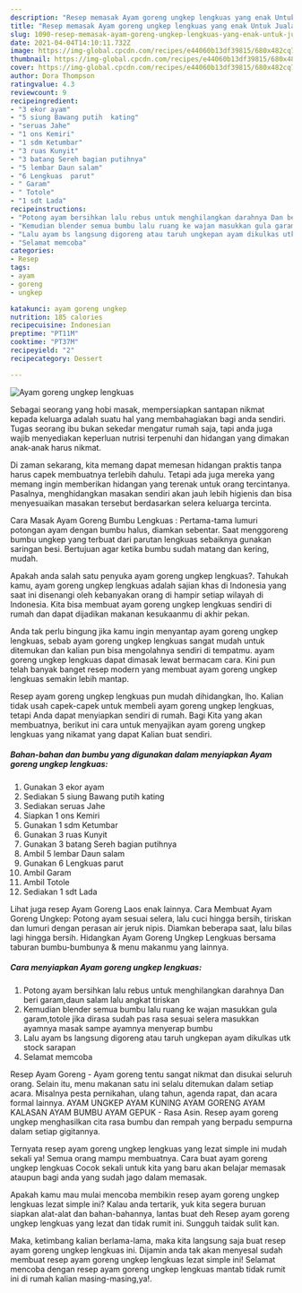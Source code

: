 ```yaml
---
description: "Resep memasak Ayam goreng ungkep lengkuas yang enak Untuk Jualan"
title: "Resep memasak Ayam goreng ungkep lengkuas yang enak Untuk Jualan"
slug: 1090-resep-memasak-ayam-goreng-ungkep-lengkuas-yang-enak-untuk-jualan
date: 2021-04-04T14:10:11.732Z
image: https://img-global.cpcdn.com/recipes/e44060b13df39815/680x482cq70/ayam-goreng-ungkep-lengkuas-foto-resep-utama.jpg
thumbnail: https://img-global.cpcdn.com/recipes/e44060b13df39815/680x482cq70/ayam-goreng-ungkep-lengkuas-foto-resep-utama.jpg
cover: https://img-global.cpcdn.com/recipes/e44060b13df39815/680x482cq70/ayam-goreng-ungkep-lengkuas-foto-resep-utama.jpg
author: Dora Thompson
ratingvalue: 4.3
reviewcount: 9
recipeingredient:
- "3 ekor ayam"
- "5 siung Bawang putih  kating"
- "seruas Jahe"
- "1 ons Kemiri"
- "1 sdm Ketumbar"
- "3 ruas Kunyit"
- "3 batang Sereh bagian putihnya"
- "5 lembar Daun salam"
- "6 Lengkuas  parut"
- " Garam"
- " Totole"
- "1 sdt Lada"
recipeinstructions:
- "Potong ayam bersihkan lalu rebus untuk menghilangkan darahnya Dan beri garam,daun salam lalu angkat tiriskan"
- "Kemudian blender semua bumbu lalu ruang ke wajan masukkan gula garam,totole jika dirasa sudah pas rasa sesuai selera masukkan ayamnya masak sampe ayamnya menyerap bumbu"
- "Lalu ayam bs langsung digoreng atau taruh ungkepan ayam dikulkas utk stock sarapan"
- "Selamat memcoba"
categories:
- Resep
tags:
- ayam
- goreng
- ungkep

katakunci: ayam goreng ungkep 
nutrition: 185 calories
recipecuisine: Indonesian
preptime: "PT11M"
cooktime: "PT37M"
recipeyield: "2"
recipecategory: Dessert

---
```



![Ayam goreng ungkep lengkuas](https://img-global.cpcdn.com/recipes/e44060b13df39815/680x482cq70/ayam-goreng-ungkep-lengkuas-foto-resep-utama.jpg)

Sebagai seorang yang hobi masak, mempersiapkan santapan nikmat kepada keluarga adalah suatu hal yang membahagiakan bagi anda sendiri. Tugas seorang ibu bukan sekedar mengatur rumah saja, tapi anda juga wajib menyediakan keperluan nutrisi terpenuhi dan hidangan yang dimakan anak-anak harus nikmat.

Di zaman  sekarang, kita memang dapat memesan hidangan praktis tanpa harus capek membuatnya terlebih dahulu. Tetapi ada juga mereka yang memang ingin memberikan hidangan yang terenak untuk orang tercintanya. Pasalnya, menghidangkan masakan sendiri akan jauh lebih higienis dan bisa menyesuaikan masakan tersebut berdasarkan selera keluarga tercinta. 

Cara Masak Ayam Goreng Bumbu Lengkuas : Pertama-tama lumuri potongan ayam dengan bumbu halus, diamkan sebentar. Saat menggoreng bumbu ungkep yang terbuat dari parutan lengkuas sebaiknya gunakan saringan besi. Bertujuan agar ketika bumbu sudah matang dan kering, mudah.

Apakah anda salah satu penyuka ayam goreng ungkep lengkuas?. Tahukah kamu, ayam goreng ungkep lengkuas adalah sajian khas di Indonesia yang saat ini disenangi oleh kebanyakan orang di hampir setiap wilayah di Indonesia. Kita bisa membuat ayam goreng ungkep lengkuas sendiri di rumah dan dapat dijadikan makanan kesukaanmu di akhir pekan.

Anda tak perlu bingung jika kamu ingin menyantap ayam goreng ungkep lengkuas, sebab ayam goreng ungkep lengkuas sangat mudah untuk ditemukan dan kalian pun bisa mengolahnya sendiri di tempatmu. ayam goreng ungkep lengkuas dapat dimasak lewat bermacam cara. Kini pun telah banyak banget resep modern yang membuat ayam goreng ungkep lengkuas semakin lebih mantap.

Resep ayam goreng ungkep lengkuas pun mudah dihidangkan, lho. Kalian tidak usah capek-capek untuk membeli ayam goreng ungkep lengkuas, tetapi Anda dapat menyiapkan sendiri di rumah. Bagi Kita yang akan membuatnya, berikut ini cara untuk menyajikan ayam goreng ungkep lengkuas yang nikamat yang dapat Kalian buat sendiri.

<!--inarticleads1-->

##### Bahan-bahan dan bumbu yang digunakan dalam menyiapkan Ayam goreng ungkep lengkuas:

1. Gunakan 3 ekor ayam
1. Sediakan 5 siung Bawang putih  kating
1. Sediakan seruas Jahe
1. Siapkan 1 ons Kemiri
1. Gunakan 1 sdm Ketumbar
1. Gunakan 3 ruas Kunyit
1. Gunakan 3 batang Sereh bagian putihnya
1. Ambil 5 lembar Daun salam
1. Gunakan 6 Lengkuas  parut
1. Ambil  Garam
1. Ambil  Totole
1. Sediakan 1 sdt Lada


Lihat juga resep Ayam Goreng Laos enak lainnya. Cara Membuat Ayam Goreng Ungkep: Potong ayam sesuai selera, lalu cuci hingga bersih, tiriskan dan lumuri dengan perasan air jeruk nipis. Diamkan beberapa saat, lalu bilas lagi hingga bersih. Hidangkan Ayam Goreng Ungkep Lengkuas bersama taburan bumbu-bumbunya &amp; menu makanmu yang lainnya. 

<!--inarticleads2-->

##### Cara menyiapkan Ayam goreng ungkep lengkuas:

1. Potong ayam bersihkan lalu rebus untuk menghilangkan darahnya Dan beri garam,daun salam lalu angkat tiriskan
1. Kemudian blender semua bumbu lalu ruang ke wajan masukkan gula garam,totole jika dirasa sudah pas rasa sesuai selera masukkan ayamnya masak sampe ayamnya menyerap bumbu
1. Lalu ayam bs langsung digoreng atau taruh ungkepan ayam dikulkas utk stock sarapan
1. Selamat memcoba


Resep Ayam Goreng - Ayam goreng tentu sangat nikmat dan disukai seluruh orang. Selain itu, menu makanan satu ini selalu ditemukan dalam setiap acara. Misalnya pesta pernikahan, ulang tahun, agenda rapat, dan acara formal lainnya. AYAM UNGKEP AYAM KUNING AYAM GORENG AYAM KALASAN AYAM BUMBU AYAM GEPUK - Rasa Asin. Resep ayam goreng ungkep menghasilkan cita rasa bumbu dan rempah yang berpadu sempurna dalam setiap gigitannya. 

Ternyata resep ayam goreng ungkep lengkuas yang lezat simple ini mudah sekali ya! Semua orang mampu membuatnya. Cara buat ayam goreng ungkep lengkuas Cocok sekali untuk kita yang baru akan belajar memasak ataupun bagi anda yang sudah jago dalam memasak.

Apakah kamu mau mulai mencoba membikin resep ayam goreng ungkep lengkuas lezat simple ini? Kalau anda tertarik, yuk kita segera buruan siapkan alat-alat dan bahan-bahannya, lantas buat deh Resep ayam goreng ungkep lengkuas yang lezat dan tidak rumit ini. Sungguh taidak sulit kan. 

Maka, ketimbang kalian berlama-lama, maka kita langsung saja buat resep ayam goreng ungkep lengkuas ini. Dijamin anda tak akan menyesal sudah membuat resep ayam goreng ungkep lengkuas lezat simple ini! Selamat mencoba dengan resep ayam goreng ungkep lengkuas mantab tidak rumit ini di rumah kalian masing-masing,ya!.

